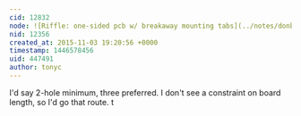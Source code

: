 ```yaml
---
cid: 12832
node: ![Riffle: one-sided pcb w/ breakaway mounting tabs](../notes/donblair/11-02-2015/riffle-one-sided-pcb-w-breakaway-mounting-tabs)
nid: 12356
created_at: 2015-11-03 19:20:56 +0000
timestamp: 1446578456
uid: 447491
author: tonyc
---
```


I'd say 2-hole minimum, three preferred. I don't see a constraint on board length, so I'd go that route.
t